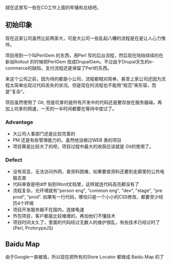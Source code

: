 就在这里写一些在CO工作上面的牢骚和总结吧。

## 初始印象
现在这家公司虽然比前两家大，可是大公司一些乱起八糟的流程是在是让人心力憔悴。

项目用到一个叫PerlGem 的东西，用Perl 写的后台流程，然后现在陆陆续续的在新站Rollout 的时候把PerlGem 改成DrupalGem。不过由于Drupal天生的e-commerce的缺陷，支付流程还是保留了Perl的东西。

来这个公司之前，因为待的都是小公司，流程都相对简单，甚至上家公司还因为流程太简单出现过代码丢失的状况。但是现在的流程也不能用“规范”来形容，而是“复杂”。

项目虽然使用了 Git, 但是坑爹的是所有开发中的代码还是要存放在服务器端，再加上坑爹的网速，一天的一半时间都要在等待中度过了。

### Advantage
* 大公司人事部门还是比较完善的
* PM 还是有些管理能力的，虽然他没做过WEB 类的项目
* 项目算是比较大了的吧，项目过程中最大的收获应该就是 Git的使用了。

### Defect
* 没有双显，无法访问外网，查资料困难，如果要查资料还要到走廊里的公共电脑去查
* 代码审查是吧diff 贴到Word文档里，这样就连代码高亮都没有了
* 流程复杂，光环境就有"person eng", "common eng", "dev", "stage", "pre prod", "prod". 如果有一行代码，哪怕只是一个小小的CSS修改，都要至少经历4个环境
* 项目开发服务器不在国内，连接龟速
* 外包项目，客户都是比较难缠的，再加他们不懂技术
* 项目时间太久了，里面的代码经过无数人的维护很乱，有些技术已经过时了(Perl, ProtorypeJS)

## Baidu Map
由于Google一直被墙，所以现在把所有的Store Locator 都做成 Baidu Map 的了
